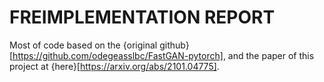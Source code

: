 # FREIMPLEMENTATION REPORT

Most of code based on the {original github}[https://github.com/odegeasslbc/FastGAN-pytorch], and the paper of this project at {here}[https://arxiv.org/abs/2101.04775].
